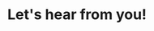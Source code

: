 ---
title: Let's hear from you!
img: img/upload/folder.png
link: https://sites.google.com/strongschools.nyc/msksi/resources#h.xere2vvav6n9
---